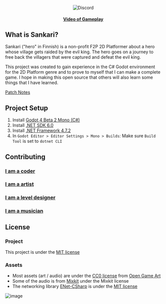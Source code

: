 <p align="center">
  <img alt="Discord" src="https://img.shields.io/discord/1005979449340211240?color=black&label=Sankari&logo=Discord&logoColor=white">
</p>

<h4 align="center">
  <a href="https://www.youtube.com/watch?v=mSUxmJlmxyc">Video of Gameplay</a>
</h4>

## What is Sankari?
Sankari ("hero" in Finnish) is a non-profit F2P 2D Platformer about a hero whose village gets raided by the evil king. The hero goes on a journey to free back the villagers that were captured and defeat the evil king. 

This project was created to gain experience in the C# Godot environment for the 2D Platform genre and to prove to myself that I can make a complete game. I hope in making this open source that others will also learn some things that I have learned.

[Patch Notes](https://github.com/Valks-Games/sankari/wiki/Changelog)  

## Project Setup
1. Install [Godot 4 Beta 2 Mono (C#)](https://godotengine.org/article/dev-snapshot-godot-4-0-beta-2#downloads)
2. Install [.NET SDK 6.0](https://dotnet.microsoft.com/en-us/download)
3. Install [.NET Framework 4.7.2](https://duckduckgo.com/?q=.net+framework+4.7.2)
4. In `Godot Editor > Editor Settings > Mono > Builds`: Make sure `Build Tool` is set to `dotnet CLI`

## Contributing
### [I am a coder](https://github.com/Valks-Games/sankari/wiki/Scripting)
### [I am a artist](https://github.com/Valks-Games/sankari/wiki/Creating-Art)
### [I am a level designer](https://github.com/Valks-Games/sankari/wiki/Level-Designing)
### [I am a musician](https://github.com/Valks-Games/sankari/wiki/Creating-Audio)

## License
### Project
This project is under the [MIT license](https://github.com/Valks-Games/sankari/blob/main/LICENSE)

### Assets
- Most assets (art / audio) are under the [CC0 license](https://creativecommons.org/publicdomain/zero/1.0/) from [Open Game Art](https://opengameart.org/)
- Some of the audio is from [Mixkit](https://mixkit.co/free-sound-effects/game-over/) under the Mixkit license
- The networking library [ENet-CSharp](https://github.com/SoftwareGuy/ENet-CSharp) is under the [MIT license](https://github.com/SoftwareGuy/ENet-CSharp/blob/master/LICENSE)

![image](https://user-images.githubusercontent.com/6277739/188284863-dec66a12-e4d4-4d5a-b332-ca3c1907108e.png)
